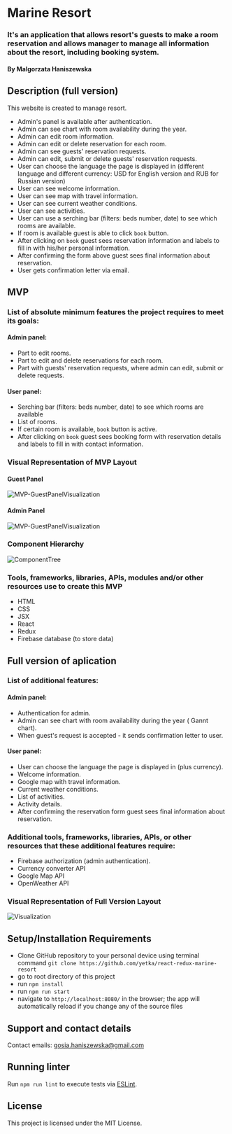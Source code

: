 # Marine Resort

### It's an application that allows resort's guests to make a room reservation and allows manager to manage all information about the resort, including booking system.

#### By Malgorzata Haniszewska

## Description (full version)

This website is created to manage resort.
* Admin's panel is available after authentication.
* Admin can see chart with room availability during the year.
* Admin can edit room information.
* Admin can edit or delete reservation for each room.
* Admin can see guests' reservation requests.
* Admin can edit, submit or delete guests' reservation requests.
* User can choose the language the page is displayed in (different language and different currency: USD for English version and RUB for Russian version)
* User can see welcome information.
* User can see map with travel information.
* User can see current weather conditions.
* User can see activities.
* User can use a serching bar (filters: beds number, date) to see which rooms are available.
* If room is available guest is able to click `book` button.
* After clicking on `book` guest sees reservation information and labels to fill in with his/her personal information.
* After confirming the form above guest sees final information about reservation.
* User gets confirmation letter via email.

## MVP

### List of absolute minimum features the project requires to meet its goals:
#### Admin panel:
* Part to edit rooms.
* Part to edit and delete reservations for each room.
* Part with guests' reservation requests, where admin can edit, submit or delete requests.
#### User panel:
* Serching bar (filters: beds number, date) to see which rooms are available
* List of rooms.
* If certain room is available, `book` button is active.
* After clicking on `book` guest sees booking form with reservation details and labels to fill in with contact information.

### Visual Representation of MVP Layout
#### Guest Panel
![MVP-GuestPanelVisualization](./MVP-GuestPanel.jpg)
#### Admin Panel
![MVP-GuestPanelVisualization](./MVP-AdminPanel.jpg)

### Component Hierarchy
![ComponentTree](./component-tree.jpg)

### Tools, frameworks, libraries, APIs, modules and/or other resources use to create this MVP
* HTML
* CSS
* JSX
* React
* Redux
* Firebase database (to store data)

## Full version of aplication

### List of additional features:
#### Admin panel:
* Authentication for admin.
* Admin can see chart with room availability during the year ( Gannt chart).
* When guest's request is accepted - it sends confirmation letter to user.
#### User panel:
* User can choose the language the page is displayed in (plus currency).
* Welcome information.
* Google map with travel information.
* Current weather conditions.
* List of activities.
* Activity details.
* After confirming the reservation form guest sees final information about reservation.

### Additional tools, frameworks, libraries, APIs, or other resources that these additional features require:
* Firebase authorization (admin authentication).
* Currency converter API
* Google Map API
* OpenWeather API

### Visual Representation of Full Version Layout
![Visualization](./layout-visualisation.jpg)


## Setup/Installation Requirements

* Clone GitHub repository to your personal device using terminal command `git clone https://github.com/yetka/react-redux-marine-resort`
* go to root directory of this project
* run `npm install`
* run `npm run start`
* navigate to `http://localhost:8080/` in the browser; the app will automatically reload if you change any of the source files

## Support and contact details

Contact emails: gosia.haniszewska@gmail.com

## Running linter

Run `npm run lint` to execute tests via [ESLint](https://eslint.org).

## License

This project is licensed under the MIT License.
